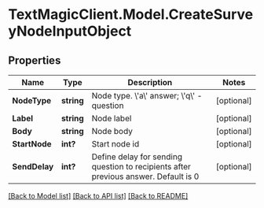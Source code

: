 # TextMagicClient.Model.CreateSurveyNodeInputObject
## Properties

Name | Type | Description | Notes
------------ | ------------- | ------------- | -------------
**NodeType** | **string** | Node type. \\&#39;a\\&#39; answer; \\&#39;q\\&#39; - question | [optional] 
**Label** | **string** | Node label | [optional] 
**Body** | **string** | Node body | [optional] 
**StartNode** | **int?** | Start node id | [optional] 
**SendDelay** | **int?** | Define delay for sending question to recipients after previous answer. Default is 0 | [optional] 

[[Back to Model list]](../README.md#documentation-for-models) [[Back to API list]](../README.md#documentation-for-api-endpoints) [[Back to README]](../README.md)

